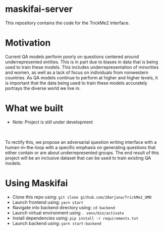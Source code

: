 # maskifai-server
This repository contains the code for the TrickMe2 Interface.

# Motivation
Current QA models perform poorly on questions centered around underrepresented entities. This is in part due to biases in data that is being used to train these models. This includes underrepresentation of minorities and women, as well as a lack of focus on individuals from nonwestern countries. As QA models continue to perform at higher and higher levels, it is important that the data being used to train these models accurately portrays the diverse world we live in.

# What we built
* Note: Project is still under development
<br>
<br>
To rectify this, we propose an adversarial question writing interface with a human-in-the-loop with a specific emphasis on generating questions that either contain or are about underrepresented groups. The end result of this project will be an inclusive dataset that can be used to train existing QA models.


# Using Maskifai
- Clone this repo using: ```git clone github.com/20arjuna/TrickMe2_UMD```
- Launch frontend using: ```yarn start```
- Navigate into backend directory using: ```cd backend```
- Launch virtual environment using ```. venv/bin/activate```
- Install dependencies using: ```pip install -r requirements.txt```
- Launch backend using: ```yarn start-backend```
